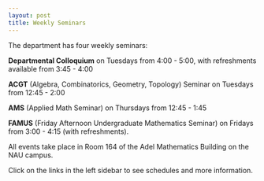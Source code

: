 ```yaml
---
layout: post
title: Weekly Seminars
---
```

The department has four weekly seminars: 
<p>
<b>Departmental Colloquium</b> on Tuesdays from 4:00 - 5:00, 
with refreshments available from 3:45 - 4:00
<p>
<b>ACGT</b> (Algebra, Combinatorics, Geometry, Topology) Seminar on Tuesdays from 12:45 - 2:00
<p>
<b>AMS</b> (Applied Math Seminar) on Thursdays from 12:45 - 1:45
<p>
<b>FAMUS</b> (Friday Afternoon Undergraduate Mathematics Seminar) on 
Fridays from 3:00 - 4:15 (with refreshments). 
<p>
All events take place in Room 164 of the Adel Mathematics Building on the NAU campus. 
<p>
Click on the links in the left sidebar to see schedules and more information.
